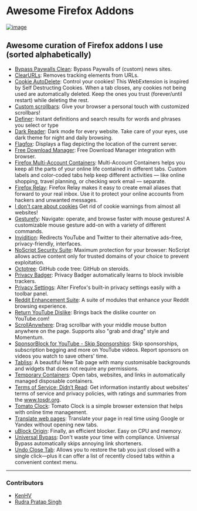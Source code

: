 # Awesome Firefox Addons

[![image](https://user-images.githubusercontent.com/54220235/133907123-3e22c337-1b2b-4e65-80f0-7e242711cdbf.png) ](https://addons.mozilla.org)

## Awesome curation of Firefox addons I use (sorted alphabetically)

- [Bypass Paywalls Clean](https://addons.mozilla.org/en-US/firefox/addon/bypass-paywalls-clean/):
  Bypass Paywalls of (custom) news sites.
- [ClearURLs](https://addons.mozilla.org/en-US/firefox/addon/clearurls/):
  Removes tracking elements from URLs.
- [Cookie AutoDelete](https://addons.mozilla.org/en-US/firefox/addon/cookie-autodelete/):
  Control your cookies! This WebExtension is inspired by Self Destructing Cookies. 
  When a tab closes, any cookies not being used are automatically deleted. Keep the 
  ones you trust (forever/until restart) while deleting the rest.
- [Custom scrollbars](https://addons.mozilla.org/en-US/firefox/addon/custom-scrollbars/):
  Give your browser a personal touch with customized scrollbars!
- [Definer](https://addons.mozilla.org/en-US/firefox/addon/lumetrium-definer/):
  Instant definitions and search results for words and phrases you select or type
- [Dark Reader](https://addons.mozilla.org/en-US/firefox/addon/darkreader/):
  Dark mode for every website. Take care of your eyes, use dark theme for night
  and daily browsing.
- [Flagfox](https://addons.mozilla.org/en-US/firefox/addon/flagfox/): Displays a
  flag depicting the location of the current server.
- [Free Download Manager](https://addons.mozilla.org/en-US/firefox/addon/free-download-manager-addon/):
  Free Download Manager integration with browser.
- [Firefox Multi-Account Containers](https://addons.mozilla.org/en-US/firefox/addon/multi-account-containers/):
  Multi-Account Containers helps you keep all the parts of your online life
  contained in different tabs. Custom labels and color-coded tabs help keep
  different activities — like online shopping, travel planning, or checking work
  email — separate.
- [Firefox Relay](https://addons.mozilla.org/en-US/firefox/addon/private-relay/):
  Firefox Relay makes it easy to create email aliases that forward to your real
  inbox. Use it to protect your online accounts from hackers and unwanted
  messages.
- [I don't care about cookies](https://addons.mozilla.org/en-US/firefox/addon/i-dont-care-about-cookies/)
  Get rid of cookie warnings from almost all websites!
- [Gesturefy](https://addons.mozilla.org/en-US/firefox/addon/gesturefy/):
  Navigate: operate, and browse faster with mouse gestures! A customizable mouse
  gesture add-on with a variety of different commands.
- [Invidition](https://addons.mozilla.org/en-US/firefox/addon/invidition/):
  Redirects YouTube and Twitter to their alternative ads-free, privacy-friendly,
  interfaces.
- [NoScript Security Suite](https://addons.mozilla.org/en-US/firefox/addon/noscript/):
  Maximum protection for your browser: NoScript allows active content only for
  trusted domains of your choice to prevent exploitation.
- [Octotree](https://addons.mozilla.org/en-US/firefox/addon/octotree/): GitHub
  code tree: GitHub on steroids.
- [Privacy Badger](https://addons.mozilla.org/en-US/firefox/addon/privacy-badger17/):
  Privacy Badger automatically learns to block invisible trackers.
- [Privacy Settings](https://addons.mozilla.org/en-US/firefox/addon/privacy-settings/):
  Alter Firefox's built-in privacy settings easily with a toolbar panel.
- [Reddit Enhancement Suite](https://addons.mozilla.org/en-US/firefox/addon/reddit-enhancement-suite/):
  A suite of modules that enhance your Reddit browsing experience.
- [Return YouTube Dislike](https://addons.mozilla.org/en-US/firefox/addon/return-youtube-dislikes/):
  Brings back the dislike counter on YouTube.com!
- [ScrollAnywhere](https://addons.mozilla.org/en-US/firefox/addon/scroll_anywhere/):
  Drag scrollbar with your middle mouse button anywhere on the page. Supports
  also "grab and drag" style and Momentum.
- [SponsorBlock for YouTube - Skip Sponsorships](https://addons.mozilla.org/en-US/firefox/addon/sponsorblock/?utm_source=addons.mozilla.org&utm_medium=referral&utm_content=homepage-primary-hero):
  Skip sponsorships, subscription begging and more on YouTube videos. Report
  sponsors on videos you watch to save others' time.
- [Tabliss](https://addons.mozilla.org/en-US/firefox/addon/tabliss/): A
  beautiful New Tab page with many customisable backgrounds and widgets that
  does not require any permissions.
- [Temporary Containers](https://addons.mozilla.org/en-US/firefox/addon/temporary-containers/):
  Open tabs, websites, and links in automatically managed disposable containers.
- [Terms of Service; Didn’t Read](https://addons.mozilla.org/en-US/firefox/addon/terms-of-service-didnt-read/):
  Get information instantly about websites' terms of service and privacy
  policies, with ratings and summaries from the www.tosdr.org.
- [Tomato Clock](https://addons.mozilla.org/en-US/firefox/addon/tomato-clock/):
  Tomato Clock is a simple browser extension that helps with online time management.
- [Translate web pages](https://addons.mozilla.org/en-US/firefox/addon/traduzir-paginas-web/):
  Translate your page in real time using Google or Yandex without opening new
  tabs.
- [uBlock Origin](https://addons.mozilla.org/en-US/firefox/addon/ublock-origin/):
  Finally, an efficient blocker. Easy on CPU and memory.
- [Universal Bypass](https://addons.mozilla.org/en-US/firefox/addon/universal-bypass/):
  Don't waste your time with compliance. Universal Bypass automatically skips
  annoying link shorteners.
- [Undo Close Tab](https://addons.mozilla.org/en-US/firefox/addon/undoclosetabbutton/):
  Allows you to restore the tab you just closed with a single click—plus it can offer a list of recently closed tabs within a convenient context menu.
---

### Contributors

- [KenHV](https://github.com/KenHV)
- [Rudra Pratap Singh](https://github.com/royalturd)
